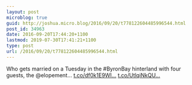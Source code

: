 ```yaml
---
layout: post
microblog: true
guid: http://joshua.micro.blog/2016/09/20/t778122604485996544.html
post_id: 34963
date: 2016-09-20T17:44:20+1100
lastmod: 2019-07-30T17:41:21+1100
type: post
url: /2016/09/20/t778122604485996544.html
---
```

Who gets married on a Tuesday in the #ByronBay hinterland with four guests, the @elopement… [t.co/df0k1E9WI...](https://t.co/df0k1E9WI4) [t.co/UtlqiNkQU...](https://t.co/UtlqiNkQUO)
